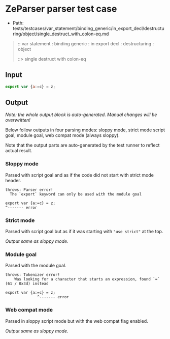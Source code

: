 # ZeParser parser test case

- Path: tests/testcases/var_statement/binding_generic/in_export_decl/destructuring/object/single_destruct_with_colon-eq.md

> :: var statement : binding generic : in export decl : destructuring : object
>
> ::> single destruct with colon-eq

## Input


`````js
export var {a:=c} = z;
`````

## Output

_Note: the whole output block is auto-generated. Manual changes will be overwritten!_

Below follow outputs in four parsing modes: sloppy mode, strict mode script goal, module goal, web compat mode (always sloppy).

Note that the output parts are auto-generated by the test runner to reflect actual result.

### Sloppy mode

Parsed with script goal and as if the code did not start with strict mode header.

`````
throws: Parser error!
  The `export` keyword can only be used with the module goal

export var {a:=c} = z;
^------- error
`````

### Strict mode

Parsed with script goal but as if it was starting with `"use strict"` at the top.

_Output same as sloppy mode._

### Module goal

Parsed with the module goal.

`````
throws: Tokenizer error!
    Was looking for a character that starts an expression, found `=` (61 / 0x3d) instead

export var {a:=c} = z;
              ^------- error
`````


### Web compat mode

Parsed in sloppy script mode but with the web compat flag enabled.

_Output same as sloppy mode._

